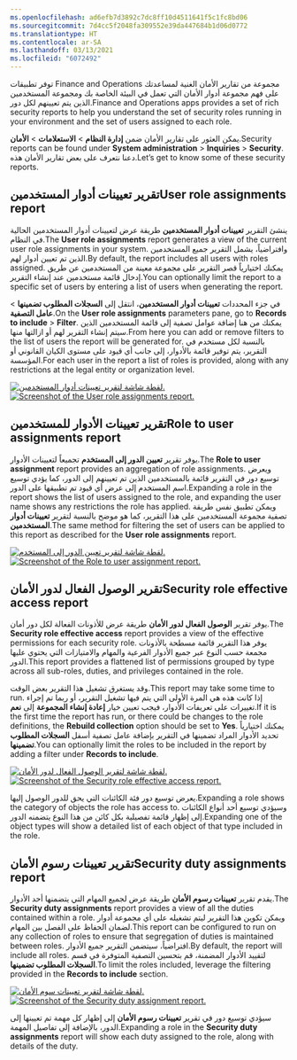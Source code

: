 ```yaml
---
ms.openlocfilehash: ad6efb7d3892c7dc8ff10d4511641f5c1fc8bd06
ms.sourcegitcommit: 7d4cc5f2048fa309552e39da447684b1d06d0772
ms.translationtype: HT
ms.contentlocale: ar-SA
ms.lasthandoff: 03/13/2021
ms.locfileid: "6072492"
---
```

<span data-ttu-id="7b7c2-101">توفر تطبيقات Finance and Operations مجموعة من تقارير الأمان الغنية لمساعدتك على فهم مجموعة أدوار الأمان التي تعمل في البيئة الخاصة بك ومجموعة المستخدمين الذين يتم تعيينهم لكل دور.</span><span class="sxs-lookup"><span data-stu-id="7b7c2-101">Finance and Operations apps provides a set of rich security reports to help you understand the set of security roles running in your environment and the set of users assigned to each role.</span></span>

<span data-ttu-id="7b7c2-102">يمكن العثور على تقارير الأمان ضمن **إدارة النظام** > **الاستعلامات** > **الأمان**.</span><span class="sxs-lookup"><span data-stu-id="7b7c2-102">Security reports can be found under **System administration** > **Inquiries** > **Security**.</span></span> <span data-ttu-id="7b7c2-103">دعنا نتعرف على بعض تقارير الأمان هذه.</span><span class="sxs-lookup"><span data-stu-id="7b7c2-103">Let’s get to know some of these security reports.</span></span>

## <a name="user-role-assignments-report"></a><span data-ttu-id="7b7c2-104">تقرير تعيينات أدوار المستخدمين</span><span class="sxs-lookup"><span data-stu-id="7b7c2-104">User role assignments report</span></span> 

<span data-ttu-id="7b7c2-105">ينشئ التقرير **تعيينات أدوار المستخدمين** طريقة عرض لتعيينات أدوار المستخدمين الحالية في النظام.</span><span class="sxs-lookup"><span data-stu-id="7b7c2-105">The **User role assignments** report generates a view of the current user role assignments in your system.</span></span> <span data-ttu-id="7b7c2-106">وافتراضياً، يشمل التقرير جميع المستخدمين الذين تم تعيين أدوار لهم.</span><span class="sxs-lookup"><span data-stu-id="7b7c2-106">By default, the report includes all users with roles assigned.</span></span> <span data-ttu-id="7b7c2-107">يمكنك اختيارياً قصر التقرير على مجموعة معينة من المستخدمين عن طريق إدخال قائمة مستخدمين عند إنشاء التقرير.</span><span class="sxs-lookup"><span data-stu-id="7b7c2-107">You can optionally limit the report to a specific set of users by entering a list of users when generating the report.</span></span> 

<span data-ttu-id="7b7c2-108">في جزء المحددات **تعيينات أدوار المستخدمين**، انتقل إلى **السجلات المطلوب تضمينها** > **عامل التصفية**.</span><span class="sxs-lookup"><span data-stu-id="7b7c2-108">On the **User role assignments** parameters pane, go to **Records to include** > **Filter**.</span></span> <span data-ttu-id="7b7c2-109">يمكنك من هنا إضافة عوامل تصفية إلى قائمة المستخدمين الذين سيتم إنشاء التقرير لهم أو ازالتها منها.</span><span class="sxs-lookup"><span data-stu-id="7b7c2-109">From here you can add or remove filters to the list of users the report will be generated for.</span></span> <span data-ttu-id="7b7c2-110">بالنسبة لكل مستخدم في التقرير، يتم توفير قائمة بالأدوار، إلى جانب أي قيود على مستوى الكيان القانوني أو المؤسسة.</span><span class="sxs-lookup"><span data-stu-id="7b7c2-110">For each user in the report a list of roles is provided, along with any restrictions at the legal entity or organization level.</span></span>
 
<span data-ttu-id="7b7c2-111">[![لقطة شاشة لتقرير تعيينات أدوار المستخدمين.](../media/user-role-assignments.png)](../media/user-role-assignments.png#lightbox)</span><span class="sxs-lookup"><span data-stu-id="7b7c2-111">[![Screenshot of the User role assignments report.](../media/user-role-assignments.png)](../media/user-role-assignments.png#lightbox)</span></span>

## <a name="role-to-user-assignments-report"></a><span data-ttu-id="7b7c2-112">تقرير تعيينات الأدوار للمستخدمين</span><span class="sxs-lookup"><span data-stu-id="7b7c2-112">Role to user assignments report</span></span> 

<span data-ttu-id="7b7c2-113">يوفر تقرير ‏‏**تعيين الدور إلى المستخدم** تجميعاً لتعيينات الأدوار.</span><span class="sxs-lookup"><span data-stu-id="7b7c2-113">The **Role to user assignment** report provides an aggregation of role assignments.</span></span> <span data-ttu-id="7b7c2-114">ويعرض توسيع دور في التقرير قائمة بالمستخدمين الذين تم تعيينهم إلى الدور، كما يؤدي توسيع اسم المستخدم إلى عرض أي قيود تم تطبيقها على الدور.</span><span class="sxs-lookup"><span data-stu-id="7b7c2-114">Expanding a role in the report shows the list of users assigned to the role, and expanding the user name shows any restrictions the role has applied.</span></span> <span data-ttu-id="7b7c2-115">ويمكن تطبيق نفس طريقة تصفية مجموعة المستخدمين على هذا التقرير، كما هو موضح بالنسبة لتقرير **تعيينات أدوار المستخدمين**.</span><span class="sxs-lookup"><span data-stu-id="7b7c2-115">The same method for filtering the set of users can be applied to this report as described for the **User role assignments** report.</span></span>
 
<span data-ttu-id="7b7c2-116">[![لقطة شاشة لتقرير تعيين الدور إلى المستخدم.](../media/role-2-user-assignment.png)](../media/role-2-user-assignment.png#lightbox)</span><span class="sxs-lookup"><span data-stu-id="7b7c2-116">[![Screenshot of the Role to user assignment report.](../media/role-2-user-assignment.png)](../media/role-2-user-assignment.png#lightbox)</span></span>

## <a name="security-role-effective-access-report"></a><span data-ttu-id="7b7c2-117">تقرير الوصول الفعال لدور الأمان</span><span class="sxs-lookup"><span data-stu-id="7b7c2-117">Security role effective access report</span></span> 

<span data-ttu-id="7b7c2-118">يوفر تقرير **الوصول الفعال لدور الأمان** طريقة عرض للأذونات الفعالة لكل دور أمان.</span><span class="sxs-lookup"><span data-stu-id="7b7c2-118">The **Security role effective access** report provides a view of the effective permissions for each security role.</span></span> <span data-ttu-id="7b7c2-119">يوفر هذا التقرير قائمة مسطحة بالأذونات مجمعة حسب النوع عبر جميع الأدوار الفرعية والمهام والامتيازات التي يحتوي عليها الدور.</span><span class="sxs-lookup"><span data-stu-id="7b7c2-119">This report provides a flattened list of permissions grouped by type across all sub-roles, duties, and privileges contained in the role.</span></span> 

<span data-ttu-id="7b7c2-120">وقد يستغرق تشغيل هذا التقرير بعض الوقت.</span><span class="sxs-lookup"><span data-stu-id="7b7c2-120">This report may take some time to run.</span></span> <span data-ttu-id="7b7c2-121">إذا كانت هذه هي المرة الأولى التي يتم فيها تشغيل التقرير، أو ربما تم إجراء تغييرات على تعريفات الأدوار، فيجب تعيين خيار **إعادة إنشاء المجموعة** إلى **نعم**.</span><span class="sxs-lookup"><span data-stu-id="7b7c2-121">If it is the first time the report has run, or there could be changes to the role definitions, the **Rebuild collection** option should be set to **Yes**.</span></span> <span data-ttu-id="7b7c2-122">يمكنك اختيارياً تحديد الأدوار المراد تضمينها في التقرير بإضافة عامل تصفية أسفل **السجلات المطلوب تضمينها**.</span><span class="sxs-lookup"><span data-stu-id="7b7c2-122">You can optionally limit the roles to be included in the report by adding a filter under **Records to include**.</span></span>
 
<span data-ttu-id="7b7c2-123">[![لقطة شاشة لتقرير الوصول الفعال لدور الأمان.](../media/security-role-access.png)](../media/security-role-access.png#lightbox)</span><span class="sxs-lookup"><span data-stu-id="7b7c2-123">[![Screenshot of the Security role effective access report.](../media/security-role-access.png)](../media/security-role-access.png#lightbox)</span></span>

<span data-ttu-id="7b7c2-124">يعرض توسيع دور فئة الكائنات التي يحق للدور الوصول إليها.</span><span class="sxs-lookup"><span data-stu-id="7b7c2-124">Expanding a role shows the category of objects the role has access to.</span></span> <span data-ttu-id="7b7c2-125">وسيؤدي توسيع أحد أنواع الكائنات إلى إظهار قائمة تفصيلية بكل كائن من هذا النوع يتضمنه الدور.</span><span class="sxs-lookup"><span data-stu-id="7b7c2-125">Expanding one of the object types will show a detailed list of each object of that type included in the role.</span></span>

## <a name="security-duty-assignments-report"></a><span data-ttu-id="7b7c2-126">تقرير تعيينات رسوم الأمان</span><span class="sxs-lookup"><span data-stu-id="7b7c2-126">Security duty assignments report</span></span> 

<span data-ttu-id="7b7c2-127">يقدم تقرير **تعيينات رسوم الأمان** طريقة عرض لجميع المهام التي يتضمنها أحد الأدوار.</span><span class="sxs-lookup"><span data-stu-id="7b7c2-127">The **Security duty assignments** report provides a view of all the duties contained within a role.</span></span> <span data-ttu-id="7b7c2-128">ويمكن تكوين هذا التقرير ليتم تشغيله على أي مجموعة أدوار لضمان الحفاظ على الفصل بين المهام.</span><span class="sxs-lookup"><span data-stu-id="7b7c2-128">This report can be configured to run on any collection of roles to ensure that segregation of duties is maintained between roles.</span></span> <span data-ttu-id="7b7c2-129">افتراضياً، سيتضمن التقرير جميع الأدوار.</span><span class="sxs-lookup"><span data-stu-id="7b7c2-129">By default, the report will include all roles.</span></span> <span data-ttu-id="7b7c2-130">لتقييد الأدوار المضمنة، قم بتحسين التصفية المتوفرة في قسم **السجلات المطلوب تضمينها**.</span><span class="sxs-lookup"><span data-stu-id="7b7c2-130">To limit the roles included, leverage the filtering provided in the **Records to include** section.</span></span>
 
<span data-ttu-id="7b7c2-131">[![لقطة شاشة لتقرير تعيينات سوم الأمان.](../media/security-duty-assignment.png)](../media/security-duty-assignment.png#lightbox)</span><span class="sxs-lookup"><span data-stu-id="7b7c2-131">[![Screenshot of the Security duty assignment report.](../media/security-duty-assignment.png)](../media/security-duty-assignment.png#lightbox)</span></span>

<span data-ttu-id="7b7c2-132">سيؤدي توسيع دور في تقرير **تعيينات رسوم الأمان** إلى إظهار كل مهمة تم تعيينها إلى الدور، بالإضافة إلى تفاصيل المهمة.</span><span class="sxs-lookup"><span data-stu-id="7b7c2-132">Expanding a role in the **Security duty assignments** report will show each duty assigned to the role, along with details of the duty.</span></span>